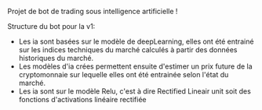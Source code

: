 Projet de bot de trading sous intelligence artificielle !

Structure du bot pour la v1:

- Les ia sont basées sur le modèle de deepLearning, elles ont été entrainé sur les indices techniques du marché calculés à partir des données historiques du marché.
- Les modèles d'ia crées permettent ensuite d'estimer un prix future de la cryptomonnaie sur lequelle elles ont été entrainée selon l'état du marché.
- Les ia sont sur le modèle Relu, c'est à dire Rectified Lineair unit soit des fonctions d'activations linéaire rectifiée
